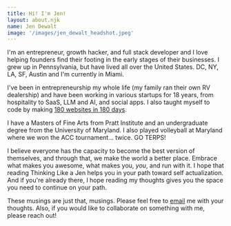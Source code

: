 ```yaml
---
title: Hi! I'm Jen!
layout: about.njk
name: Jen Dewalt
image: '/images/jen_dewalt_headshot.jpeg'
---
```


I'm an entrepreneur, growth hacker, and full stack developer and I love helping founders find their footing in the early stages of their businesses. I grew up in Pennsylvania, but have lived all over the United States. DC, NY, LA, SF, Austin and I'm currently in Miami.

I've been in entrepreneurship my whole life (my family ran their own RV dealership) and have been working in various startups  for 18 years, from hospitality to SaaS, LLM and AI, and social apps. I also taught myself to code by making <a href="https://jenniferdewalt.com" target="_blank">180 websites in 180 days</a>.

I have a Masters of Fine Arts from Pratt Institute and an undergraduate degree from the University of Maryland. I also played volleyball at Maryland where we won the ACC tournament... twice. GO TERPS!

I believe everyone has the capacity to become the best version of themselves, and through that, we make the world a better place. Embrace what makes you awesome, what makes you, *you*, and run with it. I hope that reading Thinking Like a Jen helps you in your path toward self actualization. And if you're already there, I hope reading my thoughts gives you the space you need to continue on your path.

These musings are just that, musings. Please feel free to [email](mailto:jen.dewalt@gmail.com) me with your thoughts. Also, if you would like to collaborate on something with me, please reach out!
